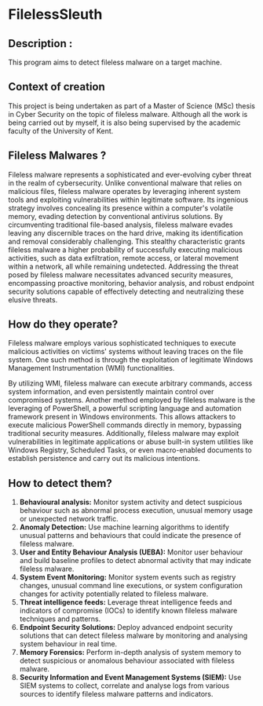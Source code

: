 # <b>FilelessSleuth</b>

## <b>Description :</b>

This program aims to detect fileless malware on a target machine.

## <b>Context of creation</b>

This project is being undertaken as part of a Master of Science (MSc) thesis in Cyber Security on the topic of fileless malware. Although all the work is being carried out by myself, it is also being supervised by the academic faculty of the University of Kent.

## <b>Fileless Malwares ?</b>

Fileless malware represents a sophisticated and ever-evolving cyber threat in the realm of cybersecurity. Unlike conventional malware that relies on malicious files, fileless malware operates by leveraging inherent system tools and exploiting vulnerabilities within legitimate software. Its ingenious strategy involves concealing its presence within a computer's volatile memory, evading detection by conventional antivirus solutions. By circumventing traditional file-based analysis, fileless malware evades leaving any discernible traces on the hard drive, making its identification and removal considerably challenging. This stealthy characteristic grants fileless malware a higher probability of successfully executing malicious activities, such as data exfiltration, remote access, or lateral movement within a network, all while remaining undetected. Addressing the threat posed by fileless malware necessitates advanced security measures, encompassing proactive monitoring, behavior analysis, and robust endpoint security solutions capable of effectively detecting and neutralizing these elusive threats.

## <b>How do they operate?</b>

Fileless malware employs various sophisticated techniques to execute malicious activities on victims' systems without leaving traces on the file system. One such method is through the exploitation of legitimate Windows Management Instrumentation (WMI) functionalities. 

By utilizing WMI, fileless malware can execute arbitrary commands, access system information, and even persistently maintain control over compromised systems. Another method employed by fileless malware is the leveraging of PowerShell, a powerful scripting language and automation framework present in Windows environments. This allows attackers to execute malicious PowerShell commands directly in memory, bypassing traditional security measures. Additionally, fileless malware may exploit vulnerabilities in legitimate applications or abuse built-in system utilities like Windows Registry, Scheduled Tasks, or even macro-enabled documents to establish persistence and carry out its malicious intentions.

## <b>How to detect them?</b>

1. <b>Behavioural analysis:</b> Monitor system activity and detect suspicious behaviour such as abnormal process execution, unusual memory usage or unexpected network traffic.
2. <b>Anomaly Detection:</b> Use machine learning algorithms to identify unusual patterns and behaviours that could indicate the presence of fileless malware.
3. <b>User and Entity Behaviour Analysis (UEBA):</b> Monitor user behaviour and build baseline profiles to detect abnormal activity that may indicate fileless malware.
4. <b>System Event Monitoring:</b> Monitor system events such as registry changes, unusual command line executions, or system configuration changes for activity potentially related to fileless malware.
5. <b>Threat intelligence feeds:</b> Leverage threat intelligence feeds and indicators of compromise (IOCs) to identify known fileless malware techniques and patterns.
6. <b>Endpoint Security Solutions:</b> Deploy advanced endpoint security solutions that can detect fileless malware by monitoring and analysing system behaviour in real time.
7. <b>Memory Forensics:</b> Perform in-depth analysis of system memory to detect suspicious or anomalous behaviour associated with fileless malware.
8. <b>Security Information and Event Management Systems (SIEM):</b> Use SIEM systems to collect, correlate and analyse logs from various sources to identify fileless malware patterns and indicators.
